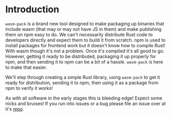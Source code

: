 # Introduction

`wasm-pack` is a brand new tool designed to make packaging up binaries that include wasm (that may
or may not have JS in them) and make publishing them on npm easy to do. We can't necessarily
distribute Rust code to developers directly and expect them
to build it from scratch. npm is used to install packages for frontend work but it doesn't know how
to compile Rust! With wasm though it's not a problem. Once it's compiled it's all good to go.
However, getting it ready to be distributed, packaging it up properly for npm, and then sending it
to npm can be a bit of a hassle. `wasm-pack` is here to make that easier.

We'll step through creating a simple Rust library, using `wasm-pack` to get it ready for
distribution, sending it to npm, then using it as a package from npm to verify it works!

As with all software in the early stages this is bleeding edge! Expect some nicks and bruises! If
you run into issues or a bug please file an issue over at it's [repo].

[repo]: https://github.com/ashleygwilliams/wasm-pack/issues

